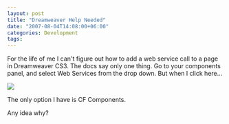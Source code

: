 ```yaml
---
layout: post
title: "Dreamweaver Help Needed"
date: "2007-08-04T14:08:00+06:00"
categories: Development 
tags: 
---
```


For the life of me I can't figure out how to add a web service call to a page in Dreamweaver CS3. The docs say only one thing. Go to your components panel, and select Web Services from the drop down. But when I click here...

<img src="https://static.raymondcamden.com/images/dwcs.png">

The only option I have is CF Components.

Any idea why?
